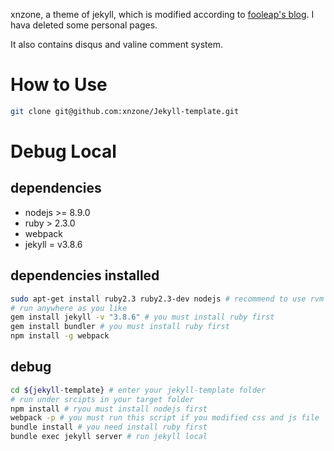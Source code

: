 xnzone, a theme of jekyll, which is modified according to [fooleap's blog](https://blog.fooleap.org). I hava deleted some personal pages.

It also contains disqus and valine comment system.

# How to Use
```bash
git clone git@github.com:xnzone/Jekyll-template.git
```

# Debug Local
## dependencies
- nodejs >= 8.9.0
- ruby > 2.3.0
- webpack 
- jekyll = v3.8.6
## dependencies installed
```bash
sudo apt-get install ruby2.3 ruby2.3-dev nodejs # recommend to use rvm and nvm tools
# run anywhere as you like
gem install jekyll -v "3.8.6" # you must install ruby first
gem install bundler # you must install ruby first
npm install -g webpack
```

## debug
```bash
cd ${jekyll-template} # enter your jekyll-template folder
# run under srcipts in your target folder
npm install # ryou must install nodejs first 
webpack -p # you must run this script if you modified css and js file
bundle install # you need install ruby first
bundle exec jekyll server # run jekyll local
```
